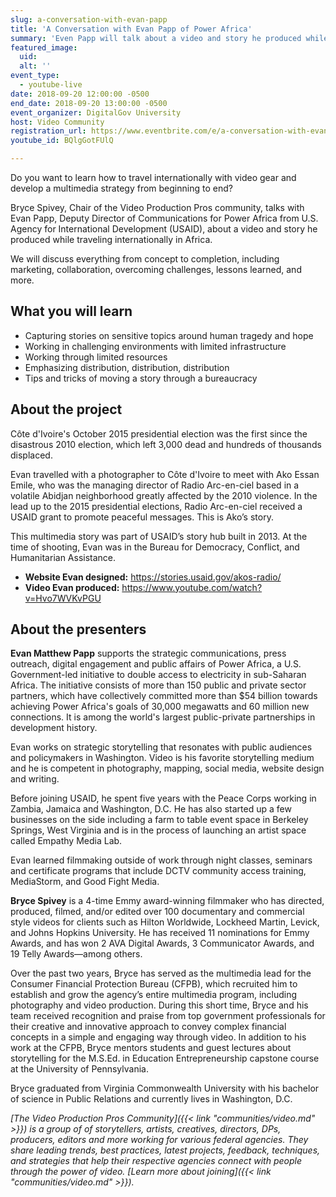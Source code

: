 ```yaml
---
slug: a-conversation-with-evan-papp
title: 'A Conversation with Evan Papp of Power Africa'
summary: 'Even Papp will talk about a video and story he produced while traveling internationally in Africa.'
featured_image:
  uid:
  alt: ''
event_type:
  - youtube-live
date: 2018-09-20 12:00:00 -0500
end_date: 2018-09-20 13:00:00 -0500
event_organizer: DigitalGov University
host: Video Community
registration_url: https://www.eventbrite.com/e/a-conversation-with-evan-papp-of-power-africa-registration-49902616068
youtube_id: BQlgGotFUlQ

---
```


Do you want to learn how to travel internationally with video gear and develop a multimedia strategy from beginning to end?

Bryce Spivey, Chair of the Video Production Pros community, talks with Evan Papp, Deputy Director of Communications for Power Africa from U.S. Agency for International Development (USAID), about a video and story he produced while traveling internationally in Africa.

We will discuss everything from concept to completion, including marketing, collaboration, overcoming challenges, lessons learned, and more.

## What you will learn

- Capturing stories on sensitive topics around human tragedy and hope
- Working in challenging environments with limited infrastructure
- Working through limited resources
- Emphasizing distribution, distribution, distribution
- Tips and tricks of moving a story through a bureaucracy


## About the project

Côte d'Ivoire's October 2015 presidential election was the first since the disastrous 2010 election, which left 3,000 dead and hundreds of thousands displaced.

Evan travelled with a photographer to Côte d'Ivoire to meet with Ako Essan Emile, who was the managing director of Radio Arc-en-ciel based in a volatile Abidjan neighborhood greatly affected by the 2010 violence. In the lead up to the 2015 presidential elections, Radio Arc-en-ciel received a USAID grant to promote peaceful messages. This is Ako’s story.

This multimedia story was part of USAID’s story hub built in 2013. At the time of shooting, Evan was in the Bureau for Democracy, Conflict, and Humanitarian Assistance.

- **Website Evan designed:** https://stories.usaid.gov/akos-radio/
- **Video Evan produced:** https://www.youtube.com/watch?v=Hvo7WVKvPGU


## About the presenters

**Evan Matthew Papp** supports the strategic communications, press outreach, digital engagement and public affairs of Power Africa, a U.S. Government-led initiative to double access to electricity in sub-Saharan Africa. The initiative consists of more than 150 public and private sector partners, which have collectively committed more than $54 billion towards achieving Power Africa's goals of 30,000 megawatts and 60 million new connections. It is among the world's largest public-private partnerships in development history.

Evan works on strategic storytelling that resonates with public audiences and policymakers in Washington. Video is his favorite storytelling medium and he is competent in photography, mapping, social media, website design and writing.

Before joining USAID, he spent five years with the Peace Corps working in Zambia, Jamaica and Washington, D.C. He has also started up a few businesses on the side including a farm to table event space in Berkeley Springs, West Virginia and is in the process of launching an artist space called Empathy Media Lab.

Evan learned filmmaking outside of work through night classes, seminars and certificate programs that include DCTV community access training, MediaStorm, and Good Fight Media.

**Bryce Spivey** is a 4-time Emmy award-winning filmmaker who has directed, produced, filmed, and/or edited over 100 documentary and commercial style videos for clients such as Hilton Worldwide, Lockheed Martin, Levick, and Johns Hopkins University. He has received 11 nominations for Emmy Awards, and has won 2 AVA Digital Awards, 3 Communicator Awards, and 19 Telly Awards—among others.

Over the past two years, Bryce has served as the multimedia lead for the Consumer Financial Protection Bureau (CFPB), which recruited him to establish and grow the agency’s entire multimedia program, including photography and video production. During this short time, Bryce and his team received recognition and praise from top government professionals for their creative and innovative approach to convey complex financial concepts in a simple and engaging way through video. In addition to his work at the CFPB, Bryce mentors students and guest lectures about storytelling for the M.S.Ed. in Education Entrepreneurship capstone course at the University of Pennsylvania.

Bryce graduated from Virginia Commonwealth University with his bachelor of science in Public Relations and currently lives in Washington, D.C.

_[The Video Production Pros Community]({{< link "communities/video.md" >}}) is a group of of storytellers, artists, creatives, directors, DPs, producers, editors and more working for various federal agencies. They share leading trends, best practices, latest projects, feedback, techniques, and strategies that help their respective agencies connect with people through the power of video. [Learn more about joining]({{< link "communities/video.md" >}})._
